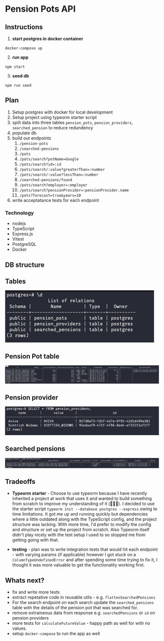 # Pension Pots API 

## Instructions

1. **start postgres in docker container**
```
docker-compose up
```
2. **run app**
```
npm start
```
3. **seed db**
```
npm run seed
```

## Plan 

1. Setup postgres with docker for local development 
2. Setup project using typeorm starter script
3. spilt data into three tables `pension_pots`, `pension_providers`, `searched_pension` to reduce redundency 
4. populate db
5. build out endpoints
    1. `/pension-pots `
    2. `/searched-pensions`
    3. `/pots`
    4. `/pots/search?potName=Google`
    5. `/pots/search?id=:id`
    6. `/pots/search/:value?greaterThan=:number`
    7. `/pots/search/:value?lessThan=:number`
    8. `/searched-pensions/found`
    9. `/pots/search?employer=:employer`
    10. `/pots/search?pensionProvider=:pensionProvider.name`
    11. `/pots?forecast=true&years=10`
6. write acceptatance tests for each endpoint 

### Technology 
- nodejs
- TypeScript
- Express.js 
- Vitest
- PostgreSQL
- Docker 

## DB structure

## Tables
![](./img/db.png)

## Pension Pot table
![](./img/pension_pots.png)

## Pension provider
![](./img/pension_providers.png)

## Searched pensions
![](./img/searched_pensions.png)

## Tradeoffs

- **Typeorm starter** - Choose to use typeorm because I have recently inherited a project at work that uses it and wanted to build something from scratch to improve my understanding of it (🦆🦜🗿). I decided to use the starter script `typeorm init --database postgres --express` owing to time limitations. It got me up and running quickly but dependencies where a little outdated along with the TypeScript config, and the project structure was lacking. With more time, I'd prefer to modify the config and structure or set up the project from scratch. Also Typeorm itself didn't play nicely with the test setup I used to so stopped me from getting going with that.

- **testing** - plan was to write integration tests that would hit each endpoint - with varying params (if applicable) however I got stuck on a `ColumnTypeUndefinedError` and after spending some time trying to fix it, I thought it was more valuable to get the functionality working first. 


## Whats next? 
- fix and write more tests
- extract repetative code in reusable utils - e.g. `flattenSearchedPensions`
- For the search endpoint on each search update the `searched_pensions` table with the details of the pension pot that was searched for. 
- remove extraineous data from response e.g. `searchedPensions` or `id` on pension providers
- more tests for `calculateFutureValue` - happy path as well for with no values. 
- setup `docker-compose` to run the app as well




